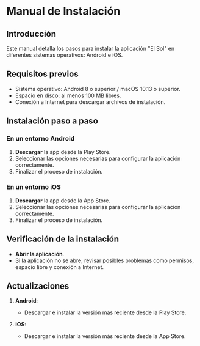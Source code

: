 # Manual de Instalación

## Introducción
Este manual detalla los pasos para instalar la aplicación "El Sol" en diferentes sistemas operativos: Android e iOS.

## Requisitos previos
- Sistema operativo: Android 8 o superior / macOS 10.13 o superior.
- Espacio en disco: al menos 100 MB libres.
- Conexión a Internet para descargar archivos de instalación.

## Instalación paso a paso

### En un entorno Android
1. **Descargar** la app desde la Play Store.
2. Seleccionar las opciones necesarias para configurar la aplicación correctamente.
3. Finalizar el proceso de instalación.

### En un entorno iOS
1. **Descargar** la app desde la App Store.
2. Seleccionar las opciones necesarias para configurar la aplicación correctamente.
3. Finalizar el proceso de instalación.

## Verificación de la instalación
- **Abrir la aplicación**.
- Si la aplicación no se abre, revisar posibles problemas como permisos, espacio libre y conexión a Internet.

## Actualizaciones
1. **Android**:
    - Descargar e instalar la versión más reciente desde la Play Store.

2. **iOS**:
   - Descargar e instalar la versión más reciente desde la App Store.
